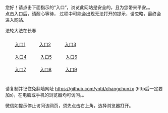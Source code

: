 您好！请点击下面指示的“入口”，浏览此网站是安全的，且为您带来平安。。 <br/>
点击入口后，请耐心等待， 过程中可能会出现无法打开的提示，请忽略，最终会进入网站. </br>

法轮大法在长春<br/>
<div style="padding:10px"><a style="margin:20px" target="_blank" href="http://dsw1t7pg2j4t8.cloudfront.net/zytas?hjxcuwgz" id="ccLink1" rel="nofollow">入口1</a> <a target="_blank" style="margin:20px" href="http://d3hfr33bkw9n6m.cloudfront.net/zytas?horyhsb" id="ccLink2" rel="nofollow">入口2</a> <a style="margin:20px" target="_blank" href="http://dk33l7o1bt067.cloudfront.net/zytas?wmxve" id="ccLink3" rel="nofollow">入口3</a></div>

<div style="padding:10px" ><a style="margin:20px" target="_blank" href="http://dsw1t7pg2j4t8.cloudfront.net/zytas?hjxcuwgz" id="ccLink4" rel="nofollow">入口4</a> <a style="margin:20px" href="http://d3hfr33bkw9n6m.cloudfront.net/zytas?horyhsb" target="_blank" id="ccLink5" rel="nofollow">入口5</a> <a style="margin:20px" href="http://dk33l7o1bt067.cloudfront.net/zytas?wmxve" target="_blank" id="ccLink6" rel="nofollow">入口6</a></div>

<div style="padding:10px"><a style="margin:20px" target="_blank" href="http://dsw1t7pg2j4t8.cloudfront.net/zytas?hjxcuwgz" id="ccLink7" rel="nofollow">入口7</a> <a style="margin:20px" href="http://d3hfr33bkw9n6m.cloudfront.net/zytas?horyhsb" target="_blank" id="ccLink8" rel="nofollow">入口8</a> <a style="margin:20px" target="_blank" href="http://dk33l7o1bt067.cloudfront.net/zytas?wmxve" id="ccLink9" rel="nofollow">入口9</a></div>

<br/>



请复制并记住免翻墙网址 https://github.com/yntd/changchunzx (http后一定要加s)，在电脑或手机的浏览器均可访问。。<br/>

微信如提示停止访问该网页，须先点击右上角，选择浏览器打开。
